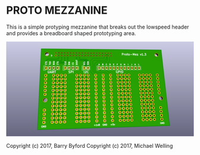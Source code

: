 PROTO MEZZANINE
===============================================

This is a simple protyping mezzanine that breaks out the lowspeed header and provides a breadboard shaped prototyping area.

![alt tag](proto-mezzanine.png)

Copyright (c) 2017, Barry Byford
Copyright (c) 2017, Michael Welling
